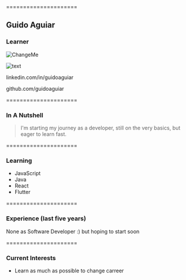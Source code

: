 =====================

## Guido Aguiar

### Learner 

![ChangeMe](https://live.staticflickr.com/1516/26082296122_f2675d3d87_o.jpg)

![text](https://www.publicdomainpictures.net/pictures/350000/nahled/apple-1591708617vbm.jpg)

linkedin.com/in/guidoaguiar

github.com/guidoaguiar

=====================

### In A Nutshell

> I'm starting my journey as a developer, still on the very basics, but eager to learn fast.

=====================

### Learning 

- JavaScript 
- Java
- React
- Flutter

=====================

### Experience (last five years)

None as Software Developer :) but hoping to start soon

=====================

### Current Interests

- Learn as much as possible to change carreer 
